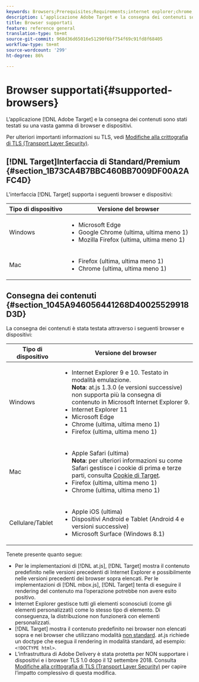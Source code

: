 ```yaml
---
keywords: Browsers;Prerequisites;Requirements;internet explorer;chrome;firefox;safari;android;surface
description: L’applicazione Adobe Target e la consegna dei contenuti sono stati testati su una vasta gamma di browser e dispositivi.
title: Browser supportati
feature: reference general
translation-type: tm+mt
source-git-commit: 968d36d65016e51290f6bf754f69c91fd8f68405
workflow-type: tm+mt
source-wordcount: '299'
ht-degree: 86%

---
```



# Browser supportati{#supported-browsers}

L’applicazione [!DNL Adobe Target] e la consegna dei contenuti sono stati testati su una vasta gamma di browser e dispositivi.

Per ulteriori importanti informazioni su TLS, vedi [Modifiche alla crittografia di TLS (Transport Layer Security)](/help/c-implementing-target/c-considerations-before-you-implement-target/tls-transport-layer-security-encryption.md#concept_CC1001E9D3AE4BABAF90B8311B0A6451).

## [!DNL Target]Interfaccia di Standard/Premium {#section_1B73CA4B7BBC460BB7009DF00A2AFC4D}

L&#39;interfaccia [!DNL Target] supporta i seguenti browser e dispositivi:

| Tipo di dispositivo | Versione del browser |
|--- |--- |
| Windows | <ul><li>Microsoft Edge</li><li>Google Chrome (ultima, ultima meno 1)</li><li>Mozilla Firefox (ultima, ultima meno 1)</li></ul> |
| Mac | <ul><li>Firefox (ultima, ultima meno 1)</li><li>Chrome (ultima, ultima meno 1)</li></ul> |

## Consegna dei contenuti {#section_1045A946056441268D40025529918D3D}

La consegna dei contenuti è stata testata attraverso i seguenti browser e dispositivi:

| Tipo di dispositivo | Versione del browser |
|--- |--- |
| Windows | <ul><li>Internet Explorer 9 e 10. Testato in modalità emulazione.<br>**Nota**: at.js 1.3.0 (e versioni successive) non supporta più la consegna di contenuto in Microsoft Internet Explorer 9.</li><li>Internet Explorer 11</li><li>Microsoft Edge</li><li>Chrome (ultima, ultima meno 1)</li><li>Firefox (ultima, ultima meno 1)</li></ul> |
| Mac | <ul><li>Apple Safari (ultima)<br>**Nota**: per ulteriori informazioni su come Safari gestisce i cookie di prima e terze parti, consulta [Cookie di Target](/help/c-implementing-target/c-implementing-target-for-client-side-web/t-mbox-download/cookie-behavior.md).</li><li>Firefox (ultima, ultima meno 1)</li><li>Chrome (ultima, ultima meno 1)</li></ul> |
| Cellulare/Tablet | <ul><li>Apple iOS (ultima)</li><li>Dispositivi Android e Tablet (Android 4 e versioni successive)</li><li>Microsoft Surface (Windows 8.1)</li></ul> |

Tenete presente quanto segue:

* Per le implementazioni di [!DNL at.js], [!DNL Target] mostra il contenuto predefinito nelle versioni precedenti di Internet Explorer e possibilmente nelle versioni precedenti dei browser sopra elencati. Per le implementazioni di [!DNL mbox.js], [!DNL Target] tenta di eseguire il rendering del contenuto ma l’operazione potrebbe non avere esito positivo.
* Internet Explorer gestisce tutti gli elementi sconosciuti (come gli elementi personalizzati) come lo stesso tipo di elemento. Di conseguenza, la distribuzione non funzionerà con elementi personalizzati.
* [!DNL Target] mostra il contenuto predefinito nei browser non elencati sopra e nei browser che utilizzano modalità [non standard](https://en.wikipedia.org/wiki/Quirks_mode). at.js richiede un doctype che esegua il rendering in modalità standard, ad esempio: `<!DOCTYPE html>`.
* L’infrastruttura di Adobe Delivery è stata protetta per NON supportare i dispositivi e i browser TLS 1.0 dopo il 12 settembre 2018. Consulta [Modifiche alla crittografia di TLS (Transport Layer Security)](/help/c-implementing-target/c-considerations-before-you-implement-target/tls-transport-layer-security-encryption.md#concept_CC1001E9D3AE4BABAF90B8311B0A6451) per capire l’impatto complessivo di questa modifica.
